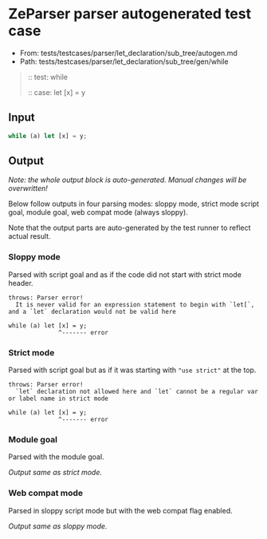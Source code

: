 # ZeParser parser autogenerated test case

- From: tests/testcases/parser/let_declaration/sub_tree/autogen.md
- Path: tests/testcases/parser/let_declaration/sub_tree/gen/while

> :: test: while
>
> :: case: let [x] = y

## Input


`````js
while (a) let [x] = y;
`````

## Output

_Note: the whole output block is auto-generated. Manual changes will be overwritten!_

Below follow outputs in four parsing modes: sloppy mode, strict mode script goal, module goal, web compat mode (always sloppy).

Note that the output parts are auto-generated by the test runner to reflect actual result.

### Sloppy mode

Parsed with script goal and as if the code did not start with strict mode header.

`````
throws: Parser error!
  It is never valid for an expression statement to begin with `let[`, and a `let` declaration would not be valid here

while (a) let [x] = y;
              ^------- error
`````

### Strict mode

Parsed with script goal but as if it was starting with `"use strict"` at the top.

`````
throws: Parser error!
  `let` declaration not allowed here and `let` cannot be a regular var or label name in strict mode

while (a) let [x] = y;
              ^------- error
`````


### Module goal

Parsed with the module goal.

_Output same as strict mode._

### Web compat mode

Parsed in sloppy script mode but with the web compat flag enabled.

_Output same as sloppy mode._
